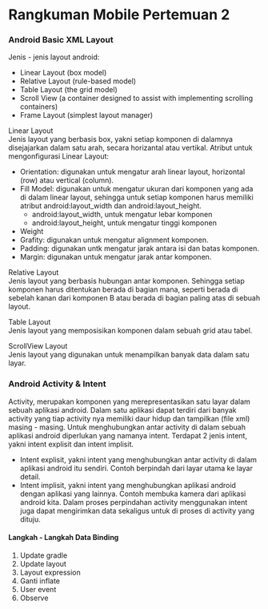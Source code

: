 # Rangkuman Mobile Pertemuan 2

### Android Basic XML Layout
Jenis - jenis layout android:
- Linear Layout (box model)
- Relative Layout (rule-based model)
- Table Layout (the grid model)
- Scroll View (a container designed to assist with implementing scrolling containers)
- Frame Layout (simplest layout manager)

Linear Layout <br>
Jenis layout yang berbasis box, yakni setiap komponen di dalamnya disejajarkan dalam satu arah, secara horizantal atau vertikal. Atribut untuk mengonfigurasi Linear Layout:
- Orientation: digunakan untuk mengatur arah linear layout, horizontal (row) atau vertical (column). 
- Fill Model: digunakan untuk mengatur ukuran dari komponen yang ada di dalam linear layout, sehingga untuk setiap komponen harus memiliki atribut android:layout_width dan android:layout_height.
    - android:layout_width, untuk mengatur lebar komponen
    - android:layout_height, untuk mengatur tinggi komponen
- Weight
- Grafity: digunakan untuk mengatur alignment komponen.
- Padding: digunakan untk mengatur jarak antara isi dan batas komponen.
- Margin: digunakan untuk mengatur jarak antar komponen.

Relative Layout <br>
Jenis layout yang berbasis hubungan antar komponen. Sehingga setiap komponen harus ditentukan berada di bagian mana, seperti berada di sebelah kanan dari komponen B atau berada di bagian paling atas di sebuah layout.

Table Layout <br>
Jenis layout yang memposisikan komponen dalam sebuah grid atau tabel.

ScrollView Layout <br>
Jenis layout yang digunakan untuk menampilkan banyak data dalam satu layar.

### Android Activity & Intent
Activity, merupakan komponen yang merepresentasikan satu layar dalam sebuah aplikasi android. Dalam satu aplikasi dapat terdiri dari banyak activity yang tiap activity nya memiliki daur hidup dan tampilkan (file xml) masing - masing.
Untuk menghubungkan antar activity di dalam sebuah aplikasi android diperlukan yang namanya intent. Terdapat 2 jenis intent, yakni intent explisit dan intent implisit.
- Intent explisit, yakni intent yang menghubungkan antar activity di dalam aplikasi android itu sendiri. Contoh berpindah dari layar utama ke layar detail.
- Intent implisit, yakni intent yang menghubungkan aplikasi android dengan aplikasi yang lainnya. Contoh membuka kamera dari aplikasi android kita.
Dalam proses perpindahan activity menggunakan intent juga dapat mengirimkan data sekaligus untuk di proses di activity yang dituju.

#### Langkah - Langkah Data Binding
1. Update gradle
2. Update layout
3. Layout expression
4. Ganti inflate
5. User event
6. Observe
